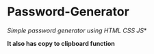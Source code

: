 # Password-Generator

*Simple password generator using HTML CSS JS**

**It also has copy to clipboard function**

